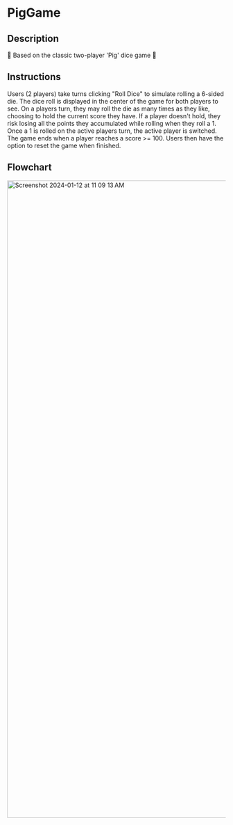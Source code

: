 # PigGame

## Description

🐷 Based on the classic two-player 'Pig' dice game 🐷

## Instructions
Users (2 players) take turns clicking "Roll Dice" to simulate rolling a 6-sided die. The dice roll is displayed in the center of the game for both players to see. On a players turn, they may roll the die as many times as they like, choosing to hold the current score they have. If a player doesn't hold, they risk losing all the points they accumulated while rolling when they roll a 1. Once a 1 is rolled on the active players turn, the active player is switched. The game ends when a player reaches a score >= 100. Users then have the option to reset the game when finished.

## Flowchart
<img width="1466" alt="Screenshot 2024-01-12 at 11 09 13 AM" src="https://github.com/lokiidokii/PigGame/assets/39343886/5ddfcc8d-9465-4031-b304-bbac0186a22d">

